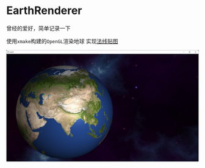 # EarthRenderer

曾经的爱好，简单记录一下

使用`xmake`构建的`OpenGL`渲染地球 实现[法线贴图](https://www.solarsystemscope.com/textures/)

![image-20230327011152406](https://raw.githubusercontent.com/PerhapsChen/picgo_pic/main/image-20230327011152406.png)